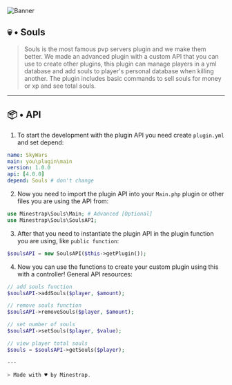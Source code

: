 ![Banner](https://encrypted-tbn0.gstatic.com/images?q=tbn:ANd9GcSoLb1hx-nQKuNDj8b5puRRNtDamDvE6Um32Q&usqp=CAU)

## 💀 • Souls

> Souls is the most famous pvp servers plugin and we make them better. We made an advanced plugin with a custom API that you can use to create other plugins, this plugin can manage players in a yml database and add souls to player's personal database when killing another. The plugin includes basic commands to sell souls for money or xp and see total souls.

---

## 📦 • API

1. To start the development with the plugin API you need create ```plugin.yml``` and set depend:

```yml
name: SkyWars
main: you\plugin\main
version: 1.0.0
api: [4.0.0]
depend: Souls # don't change 
```

2. Now you need to import the plugin API into your ```Main.php``` plugin or other files you are using the API from:

```php
use Minestrap\Souls\Main; # Advanced [Optional]
use Minestrap\Souls\SoulsAPI;
```

3. After that you need to instantiate the plugin API in the plugin function you are using, like ```public function```:

```php
$soulsAPI = new SoulsAPI($this->getPlugin());
```

4. Now you can use the functions to create your custom plugin using this with a controller! General API resources:

```php
// add souls function
$soulsAPI->addSouls($player, $amount);

// remove souls function
$soulsAPI->removeSouls($player, $amount);

// set number of souls
$soulsAPI->setSouls($player, $value);

// view player total souls
$souls = $soulsAPI->getSouls($player);

---

> Made with ♥️ by Minestrap.
